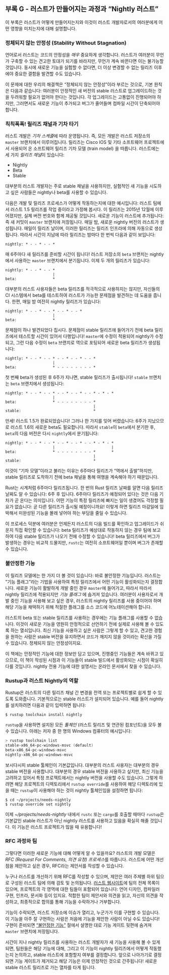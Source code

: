## 부록 G - 러스트가 만들어지는 과정과 “Nightly 러스트”

이 부록은 러스트가 어떻게 만들어지는지와 이것이 러스트 개발자로서의 여러분에게
어떤 영향을 미치는지에 대해 설명합니다.

### 정체되지 않는 안정성 (Stability Without Stagnation)

언어로서 러스트는 코드의 안정성을 *매우* 중요하게 생각합니다.
러스트가 여러분이 무언가 구축할 수 있는 견고한 토대가 되기를
바라지만, 무언가 계속 바뀐다면 이는 불가능할 것입니다. 동시에
새로운 기능을 실험할 수 없다면, 더 이상 변경할 수 없는 릴리즈
이후에야 중요한 결함을 발견할 수도 있습니다.

이 문제에 대한 우리의 해결책은 “정체되지 않는 안정성”이라 부르는 것으로,
기본 원칙은 다음과 같습니다: 여러분이 안정적인 새 버전의 stable 러스트로
업그레이드하는 것을 두려워할 필요가 없어야 한다는 것입니다. 각 업그레이드는
고통없이 진행되어야 하지만, 그러면서도 새로운 기능이 추가되고 버그가 줄어들며
컴파일 시간이 단축되어야 합니다. 

### 칙칙폭폭! 릴리즈 채널과 기차 타기

러스트 개발은 *기차 스케줄*에 따라 운영됩니다. 즉, 모든 개발은 러스트 저장소의
`master` 브랜치에서 이루어집니다. 릴리즈는 Cisco IOS 및 기타 소프트웨어
프로젝트에서 사용되어 온 소프트웨어 릴리즈 기차 모델 (train model) 을
따릅니다. 러스트에는 세 가지 *릴리즈 채널*이 있습니다:

* Nightly
* Beta
* Stable

대부분의 러스트 개발자는 주로 stable 채널을 사용하지만, 실험적인 새 기능을
시도하고 싶은 사람들은 nightly나 beta를 사용할 수 있습니다.

다음은 개발 및 릴리즈 프로세스가 어떻게 작동하는지에 대한 예시입니다:
러스트 팀에서 러스트 1.5 릴리즈를 작업 중이라고 가정해 봅시다. 이 릴리즈는
2015년 12월에 이루어졌지만, 실제 버전 번호와 함께 제공될 것입니다. 새로운
기능이 러스트에 추가됩니다: 즉 새 커밋이 `master` 브랜치에 저장됩니다.
매일 밤, 새로운 nightly 버전의 러스트가 생성됩니다. 매일이 릴리즈 날이며,
이러한 릴리즈는 릴리즈 인프라에 의해 자동으로 생성됩니다. 따라서 시간이
지남에 따라 릴리즈는 밤마다 한 번씩 다음과 같이 보입니다:

```text
nightly: * - - * - - *
```

매 6주마다 새 릴리즈를 준비할 시간이 됩니다! 러스트 저장소의 `beta`
브랜치는 nightly에서 사용하는 `master` 브랜치에서 분기됩니다. 이제
두 개의 릴리즈가 있습니다:

```text
nightly: * - - * - - *
                     |
beta:                *
```

대부분의 러스트 사용자들은 beta 릴리즈를 적극적으로 사용하지는 않지만, 자신들의
CI 시스템에서 beta를 테스트하여 러스트가 가능한 문제점을 발견하는 데 도움을 줍니다.
한편, 매일 밤 여전히 nightly 릴리즈가 있습니다:

```text
nightly: * - - * - - * - - * - - *
                     |
beta:                *
```

문제점이 하나 발견되었다 칩시다. 문제점이 stable 릴리즈에 들어가기 전에
beta 릴리즈에서 테스트할 시간이 있어서 다행입니다! `master`에 수정이
적용되어 nightly가 수정되고, 그런 다음 수정이 `beta` 브랜치로 역으로
포팅되어 새로운 beta 릴리즈가 생성됩니다:

```text
nightly: * - - * - - * - - * - - * - - *
                     |
beta:                * - - - - - - - - *
```

첫 번째 beta가 생성된 후 6주가 지나면, stable 릴리즈가 출시됩니다! `stable`
브랜치는 `beta` 브랜치에서 생성됩니다:

```text
nightly: * - - * - - * - - * - - * - - * - * - *
                     |
beta:                * - - - - - - - - *
                                       |
stable:                                *
```

만세! 러스트 1.5가 완료되었습니다! 그러나 한 가지를 잊어 버렸습니다:
6주가 지났으므로 러스트 1.6의 새로운 beta도 필요합니다. 따라서
`stable`이 `beta`에서 분기한 후, `beta`의 다음 버전은 다시 `nightly`에서
분기됩니다:

```text
nightly: * - - * - - * - - * - - * - - * - * - *
                     |                         |
beta:                * - - - - - - - - *       *
                                       |
stable:                                *
```

이것이 “기차 모델”이라고 불리는 이유는 6주마다 릴리즈가 “역에서
출발”하지만, stable 릴리즈로 도착하기 전에 beta 채널을 통해 여행을
계속해야 하기 때문입니다.

Rust는 시계처럼 6주마다 릴리즈됩니다. 한 번의 Rust 릴리즈 날짜를
알면 다음 릴리즈 날짜도 알 수 있습니다: 6주 후 입니다. 6주마다
릴리즈가 예정되어 있다는 것은 다음 기차가 곧 온다는 의미입니다.
어떤 기능이 특정 릴리즈에 빠지는 일이 생겼어도 걱정할 필요가 없습니다:
곧 다른 릴리즈가 출시될 예정이니까요! 이렇게 하면 릴리즈 마감일에
임박해서 미완성된 기능을 몰래 넣어야 하는 부담을 줄일 수 있습니다.

이 프로세스 덕분에 여러분은 언제든지 러스트의 다음 빌드를 확인하고
업그레이드가 쉬운지 직접 확인할 수 있습니다: beta 릴리즈가 예상대로
작동하지 않는 경우 팀에 보고하여 다음 stable 릴리즈가 나오기 전에 수정할
수 있습니다! beta 릴리즈에서 버그가 발생하는 경우는 비교적 드물지만,
`rustc`는 여전히 소프트웨어일 뿐이며 버그가 존재할 수 있습니다.

### 불안정한 기능

이 릴리즈 모델에는 한 가지 더 볼 것이 있습니다: 바로 불안정한 기능입니다.
러스트는 “기능 플래그”라는 기법을 사용하여 특정 릴리즈에서 어떤 기능이
활성화되는지 결정합니다. 새로운 기능이 활발하게 개발 중인 경우 `master`에
들어가고, 따라서 따라서 nightly 릴리즈에 적용되지만 *기능 플래그* 에 숨겨져
있습니다. 여러분이 사용자로서 개발 중인 기능을 사용해 보고 싶은 경우, 러스트의
nightly 릴리즈를 사용 중이어야 하며 해당 기능을 채택하기 위해 적절한 플래그를
소스 코드에 어노테이션해야 합니다.

러스트의 beta 또는 stable 릴리즈를 사용하는 경우에는 기능 플래그를 사용할 수
없습니다. 이것이 새로운 기능을 영원히 안정적으로 선언하기 전에 실제로 사용해 볼
수 있도록 하는 열쇠입니다. 최신 기능을 사용하고 싶은 사람은 그렇게 할 수 있고,
견고한 경험을 원하는 사람은 stable 버전을 유지하면서 코드가 깨지지 않을 것이라는
확신을 가질 수 있습니다. 정체되지 않는 안정성이지요.

이 책에는 안정적인 기능에 대한 정보만 담고 있으며, 진행중인 기능들은
계속 바뀌고 있으므로, 이 책이 작성된 시점과 이 기능들이 stable 빌드에서
활성화되는 시점이 확실히 다를 것입니다. nightly 전용 기능에 대한 설명서는
온라인 문서에서 찾을 수 있습니다.

### Rustup과 러스트 Nightly의 역할

Rustup은 러스트의 다른 릴리즈 채널 간 변경을 전역 또는 프로젝트별로 쉽게 할 수
있도록 도와줍니다. 기본적으로는 stable 러스트가 설치되어 있습니다. 예를 들어
nightly를 설치하려면 다음과 같이 입력하면 됩니다:

```console
$ rustup toolchain install nightly
```

`rustup`을 사용하면 설치된 모든 *툴체인* (러스트 릴리즈 및 연관된
컴포넌트)을 모두 볼 수 있습니다. 아래는 저자 중 한 명의 Windows
컴퓨터의 예시입니다:

```powershell
> rustup toolchain list
stable-x86_64-pc-windows-msvc (default)
beta-x86_64-pc-windows-msvc
nightly-x86_64-pc-windows-msvc
```

보시다시피 stable 툴체인이 기본값입니다. 대부분의 러스트 사용자는 대부분의 경우
stable 버전을 사용합니다. 대부분의 경우 stable 버전을 사용하고 싶지만, 최신 기능을
고려하고 있어서 특정 프로젝트에서는 nightly 버전을 사용할 수도 있습니다. 그렇게
하려면 해당 프로젝트의 디렉토리에서 `rustup override`를 사용하여 해당 디렉토리에
있을 때는 `rustup`이 사용해야 하는 것이 nightly 툴체인임을 설정하면 됩니다:

```console
$ cd ~/projects/needs-nightly
$ rustup override set nightly
```

이제 *~/projects/needs-nightly* 내에서 `rustc` 또는 `cargo`를
호출할 때마다 `rustup`은 기본값인 stable 러스트가 아닌 nightly
러스트를 사용하고 있음을 확실히 해줄 것입니다. 이 기능은 러스트
프로젝트가 많을 때 유용합니다!

### RFC 과정와 팀

그렇다면 이러한 새로운 기능에 대해 어떻게 알 수 있을까요? 러스트의 개발 모델은
*RFC (Request For Comments, 의견 요청) 프로세스*를 따릅니다. 러스트에 어떤 개선점을
제안하고 싶은 경우, RFC라는 제안서를 작성할 수 있습니다.

누구나 러스트를 개선하기 위해 RFC를 작성할 수 있으며, 제안은
여러 주제별 하위 팀으로 구성된 러스트 팀에 의해 검토 및 논의됩니다.
[러스트 웹사이트](https://www.rust-lang.org/governance)에
팀의 전체 목록이 있으며, 프로젝트의 각 영역에 대한 팀들이
포함되어 있습니다: 언어 디자인, 컴파일러 구현, 인프라,
문서화 등이 있지요. 적합한 팀이 제안서와 의견을 읽고,
자신의 의견을 작성하고, 최종적으로 합의를 통해 기능을
수락하거나 거부합니다.

기능이 수락되면, 러스트 저장소에 이슈가 열리고, 누군가가 이를
구현할 수 있습니다. 이 기능을 아주 잘 구현하는 사람은 처음에
기능을 제안한 사람이 아닐 수도 있습니다! 구현이 준비되면
[“불안정한 기능”](#unstable-features)<!--ignore --> 절에서
설명한 대로 기능 게이트 뒷편에 숨겨져 `master` 브랜치에 저장됩니다.

시간이 지나 nightly 릴리즈를 사용하는 러스트 개발자가 새 기능을 사용해
볼 수 있게 되면, 팀원들은 해당 기능에 대해, 그리고 이 기능이 nightly
릴리즈에서 어떻게 작동했는지 논의하고, stable 러스트에 포함할지 여부를
결정합니다. 앞으로 나아가기로 결정되면 기능 게이트가 제거되고 해당 기능은
이제 안정적인 것으로 간주됩니다! 새로운 stable 러스트 릴리즈로 가는 열차를
타게 됩니다.

